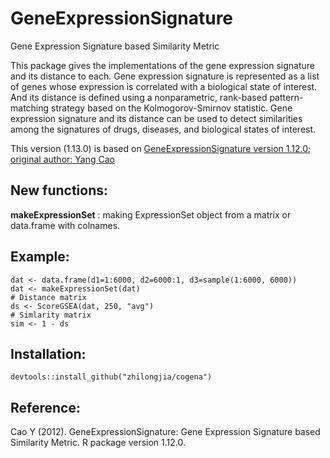 # GeneExpressionSignature

Gene Expression Signature based Similarity Metric

This package gives the implementations of the gene expression signature and its distance to each. Gene expression signature is represented as a list of genes whose expression is correlated with a biological state of interest. And its distance is defined using a nonparametric, rank-based pattern-matching strategy based on the Kolmogorov-Smirnov statistic. Gene expression signature and its distance can be used to detect similarities among the signatures of drugs, diseases, and biological states of interest.


This version (1.13.0) is based on [GeneExpressionSignature version 1.12.0; original author: Yang Cao](http://bioconductor.org/packages/release/bioc/html/GeneExpressionSignature.html)

## New functions:

**makeExpressionSet** : making ExpressionSet object from a matrix or data.frame with colnames.


## Example:
    dat <- data.frame(d1=1:6000, d2=6000:1, d3=sample(1:6000, 6000))
    dat <- makeExpressionSet(dat)
    # Distance matrix
    ds <- ScoreGSEA(dat, 250, "avg")
    # Simlarity matrix
    sim <- 1 - ds

## Installation:
    devtools::install_github("zhilongjia/cogena")

## Reference:
Cao Y (2012). GeneExpressionSignature: Gene Expression Signature based Similarity Metric. R package version 1.12.0.

